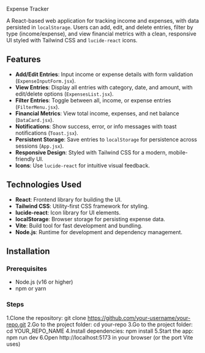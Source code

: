 Expense Tracker

A React-based web application for tracking income and expenses, with data persisted in `localStorage`. Users can add, edit, and delete entries, filter by type (income/expense), and view financial metrics with a clean, responsive UI styled with Tailwind CSS and `lucide-react` icons.

## Features

- **Add/Edit Entries**: Input income or expense details with form validation (`ExpenseInputForm.jsx`).
- **View Entries**: Display all entries with category, date, and amount, with edit/delete options (`ExpensesList.jsx`).
- **Filter Entries**: Toggle between all, income, or expense entries (`FilterMenu.jsx`).
- **Financial Metrics**: View total income, expenses, and net balance (`DataCard.jsx`).
- **Notifications**: Show success, error, or info messages with toast notifications (`Toast.jsx`).
- **Persistent Storage**: Save entries to `localStorage` for persistence across sessions (`App.jsx`).
- **Responsive Design**: Styled with Tailwind CSS for a modern, mobile-friendly UI.
- **Icons**: Use `lucide-react` for intuitive visual feedback.

## Technologies Used

- **React**: Frontend library for building the UI.
- **Tailwind CSS**: Utility-first CSS framework for styling.
- **lucide-react**: Icon library for UI elements.
- **localStorage**: Browser storage for persisting expense data.
- **Vite**: Build tool for fast development and bundling.
- **Node.js**: Runtime for development and dependency management.

## Installation

### Prerequisites

- Node.js (v16 or higher)
- npm or yarn

### Steps

1.Clone the repository:
git clone https://github.com/your-username/your-repo.git
2.Go to the project folder: cd your-repo
3.Go to the project folder: cd YOUR_REPO_NAME
4.Install dependencies: npm install
5.Start the app: npm run dev
6.Open http://localhost:5173 in your browser (or the port Vite uses)
